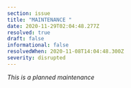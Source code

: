 ```yaml
---
section: issue
title: "MAINTENANCE "
date: 2020-11-29T02:04:48.277Z
resolved: true
draft: false
informational: false
resolvedWhen: 2020-11-08T14:04:48.300Z
severity: disrupted
---
```

*This is a planned maintenance*